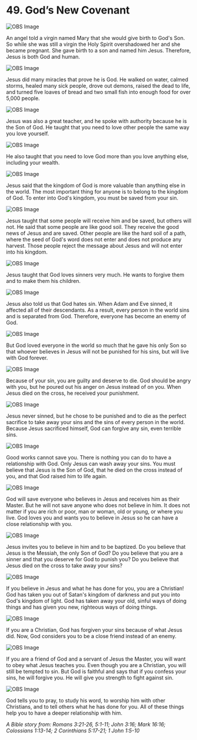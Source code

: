 # 49. God’s New Covenant

![OBS Image](https://cdn.door43.org/obs/jpg/360px/obs-en-49-01.jpg)

An angel told a virgin named Mary that she would give birth to God's Son. So while she was still a virgin the Holy Spirit overshadowed her and she became pregnant. She gave birth to a son and named him Jesus. Therefore, Jesus is both God and human.

![OBS Image](https://cdn.door43.org/obs/jpg/360px/obs-en-49-02.jpg)

Jesus did many miracles that prove he is God. He walked on water, calmed storms, healed many sick people, drove out demons, raised the dead to life, and turned five loaves of bread and two small fish into enough food for over 5,000 people.

![OBS Image](https://cdn.door43.org/obs/jpg/360px/obs-en-49-03.jpg)

Jesus was also a great teacher, and he spoke with authority because he is the Son of God. He taught that you need to love other people the same way you love yourself.

![OBS Image](https://cdn.door43.org/obs/jpg/360px/obs-en-49-04.jpg)

He also taught that you need to love God more than you love anything else, including your wealth.

![OBS Image](https://cdn.door43.org/obs/jpg/360px/obs-en-49-05.jpg)

Jesus said that the kingdom of God is more valuable than anything else in the world. The most important thing for anyone is to belong to the kingdom of God. To enter into God's kingdom, you must be saved from your sin.

![OBS Image](https://cdn.door43.org/obs/jpg/360px/obs-en-49-06.jpg)

Jesus taught that some people will receive him and be saved, but others will not. He said that some people are like good soil. They receive the good news of Jesus and are saved. Other people are like the hard soil of a path, where the seed of God's word does not enter and does not produce any harvest. Those people reject the message about Jesus and will not enter into his kingdom.

![OBS Image](https://cdn.door43.org/obs/jpg/360px/obs-en-49-07.jpg)

Jesus taught that God loves sinners very much. He wants to forgive them and to make them his children.

![OBS Image](https://cdn.door43.org/obs/jpg/360px/obs-en-49-08.jpg)

Jesus also told us that God hates sin. When Adam and Eve sinned, it affected all of their descendants. As a result, every person in the world sins and is separated from God. Therefore, everyone has become an enemy of God.

![OBS Image](https://cdn.door43.org/obs/jpg/360px/obs-en-49-09.jpg)

But God loved everyone in the world so much that he gave his only Son so that whoever believes in Jesus will not be punished for his sins, but will live with God forever.

![OBS Image](https://cdn.door43.org/obs/jpg/360px/obs-en-49-10.jpg)

Because of your sin, you are guilty and deserve to die. God should be angry with you, but he poured out his anger on Jesus instead of on you. When Jesus died on the cross, he received your punishment.

![OBS Image](https://cdn.door43.org/obs/jpg/360px/obs-en-49-11.jpg)

Jesus never sinned, but he chose to be punished and to die as the perfect sacrifice to take away your sins and the sins of every person in the world. Because Jesus sacrificed himself, God can forgive any sin, even terrible sins.

![OBS Image](https://cdn.door43.org/obs/jpg/360px/obs-en-49-12.jpg)

Good works cannot save you. There is nothing you can do to have a relationship with God. Only Jesus can wash away your sins. You must believe that Jesus is the Son of God, that he died on the cross instead of you, and that God raised him to life again.

![OBS Image](https://cdn.door43.org/obs/jpg/360px/obs-en-49-13.jpg)

God will save everyone who believes in Jesus and receives him as their Master. But he will not save anyone who does not believe in him. It does not matter if you are rich or poor, man or woman, old or young, or where you live. God loves you and wants you to believe in Jesus so he can have a close relationship with you.

![OBS Image](https://cdn.door43.org/obs/jpg/360px/obs-en-49-14.jpg)

Jesus invites you to believe in him and to be baptized. Do you believe that Jesus is the Messiah, the only Son of God? Do you believe that you are a sinner and that you deserve for God to punish you? Do you believe that Jesus died on the cross to take away your sins?

![OBS Image](https://cdn.door43.org/obs/jpg/360px/obs-en-49-15.jpg)

If you believe in Jesus and what he has done for you, you are a Christian! God has taken you out of Satan's kingdom of darkness and put you into God's kingdom of light. God has taken away your old, sinful ways of doing things and has given you new, righteous ways of doing things.

![OBS Image](https://cdn.door43.org/obs/jpg/360px/obs-en-49-16.jpg)

If you are a Christian, God has forgiven your sins because of what Jesus did. Now, God considers you to be a close friend instead of an enemy.

![OBS Image](https://cdn.door43.org/obs/jpg/360px/obs-en-49-17.jpg)

If you are a friend of God and a servant of Jesus the Master, you will want to obey what Jesus teaches you. Even though you are a Christian, you will still be tempted to sin. But God is faithful and says that if you confess your sins, he will forgive you. He will give you strength to fight against sin.

![OBS Image](https://cdn.door43.org/obs/jpg/360px/obs-en-49-18.jpg)

God tells you to pray, to study his word, to worship him with other Christians, and to tell others what he has done for you. All of these things help you to have a deeper relationship with him.

_A Bible story from: Romans 3:21-26, 5:1-11; John 3:16; Mark 16:16; Colossians 1:13-14; 2 Corinthians 5:17-21; 1 John 1:5-10_
